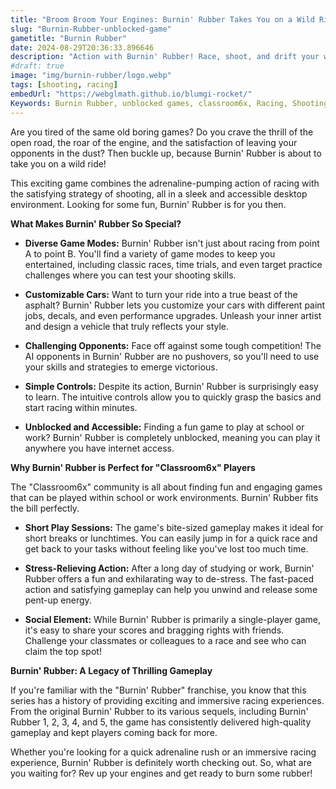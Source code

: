 ```yaml
---
title: "Broom Broom Your Engines: Burnin' Rubber Takes You on a Wild Ride!"
slug: "Burnin-Rubber-unblocked-game"
gametitle: "Burnin Rubber"
date: 2024-08-29T20:36:33.896646
description: "Action with Burnin' Rubber! Race, shoot, and drift your way to victory in this racing online game. Experience the thrill of riding in the open road!"
#draft: true
image: "img/burnin-rubber/logo.webp"
tags: [shooting, racing]
embedUrl: "https://webglmath.github.io/blumgi-rocket/"
Keywords: Burnin Rubber, unblocked games, classroom6x, Racing, Shooting, Desktop, Burnin' Rubber 5, Burnin' Rubber 4, Burnin' Rubber 1, Burnin' Rubber 3, Burnin' Rubber 2, Burnin' Rubber game, Burnin' Rubber poki
---
```


Are you tired of the same old boring games? Do you crave the thrill of the open road, the roar of the engine, and the satisfaction of leaving your opponents in the dust? Then buckle up, because Burnin' Rubber is about to take you on a wild ride! 

This exciting game combines the adrenaline-pumping action of racing with the satisfying strategy of shooting, all in a sleek and accessible desktop environment. Looking for some fun, Burnin' Rubber is for you then. 

**What Makes Burnin' Rubber So Special?**

* **Diverse Game Modes:** Burnin' Rubber isn't just about racing from point A to point B. You'll find a variety of game modes to keep you entertained, including classic races, time trials, and even target practice challenges where you can test your shooting skills. 

* **Customizable Cars:**  Want to turn your ride into a true beast of the asphalt? Burnin' Rubber lets you customize your cars with different paint jobs, decals, and even performance upgrades. Unleash your inner artist and design a vehicle that truly reflects your style. 

* **Challenging Opponents:**  Face off against some tough competition!  The AI opponents in Burnin' Rubber are no pushovers, so you'll need to use your skills and strategies to emerge victorious. 

* **Simple Controls:**  Despite its action, Burnin' Rubber is surprisingly easy to learn. The intuitive controls allow you to quickly grasp the basics and start racing within minutes. 

* **Unblocked and Accessible:**  Finding a fun game to play at school or work? Burnin' Rubber is completely unblocked, meaning you can play it anywhere you have internet access. 

**Why Burnin' Rubber is Perfect for "Classroom6x" Players**

The "Classroom6x" community is all about finding fun and engaging games that can be played within school or work environments. Burnin' Rubber fits the bill perfectly.  

* **Short Play Sessions:**  The game's bite-sized gameplay makes it ideal for short breaks or lunchtimes.  You can easily jump in for a quick race and get back to your tasks without feeling like you've lost too much time. 

* **Stress-Relieving Action:**  After a long day of studying or work, Burnin' Rubber offers a fun and exhilarating way to de-stress.  The fast-paced action and satisfying gameplay can help you unwind and release some pent-up energy. 

* **Social Element:**  While Burnin' Rubber is primarily a single-player game, it's easy to share your scores and bragging rights with friends.  Challenge your classmates or colleagues to a race and see who can claim the top spot!

**Burnin' Rubber:  A Legacy of Thrilling Gameplay**

If you're familiar with the "Burnin' Rubber" franchise, you know that this series has a history of providing exciting and immersive racing experiences. From the original Burnin' Rubber to its various sequels, including Burnin' Rubber 1, 2, 3, 4, and 5,  the game has consistently delivered high-quality gameplay and kept players coming back for more. 

Whether you're looking for a quick adrenaline rush or an immersive racing experience, Burnin' Rubber is definitely worth checking out. So, what are you waiting for? Rev up your engines and get ready to burn some rubber! 
